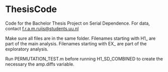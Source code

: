 # ThesisCode
Code for the Bachelor Thesis Project on Serial Dependence. For data, contact f.r.a.m.ruijs@students.uu.nl

Make sure all files are in the same folder.
Filenames starting with H1_ are part of the main analysis.
Filenames starting with EX_ are part of the exploratory analysis.

Run PERMUTATION_TEST.m before running H1_SD_COMBINED to create the necessary the amp.diffs variable. 







